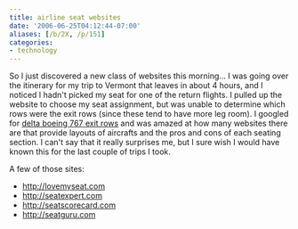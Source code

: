 ```yaml
---
title: airline seat websites
date: '2006-06-25T04:12:44-07:00'
aliases: [/b/2X, /p/151]
categories:
- technology
---
```

So I just discovered a new class of websites this morning... I was going over the itinerary for my trip to Vermont that
leaves in about 4 hours, and I noticed I hadn't picked my seat for one of the return flights.  I pulled up the website
to choose my seat assignment, but was unable to determine which rows were the exit rows (since these tend to have more
leg room).  I googled for [delta boeing 767 exit rows][] and was amazed at how many websites there are that provide
layouts of aircrafts and the pros and cons of each seating section.  I can't say that it really surprises me, but I sure
wish I would have known this for the last couple of trips I took.

A few of those sites:

- <http://lovemyseat.com>
- <http://seatexpert.com>
- <http://seatscorecard.com>
- <http://seatguru.com>

[delta boeing 767 exit rows]: http://www.google.com/search?q=delta+boeing+767+exit+rows
